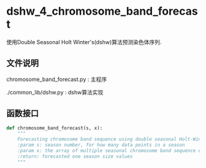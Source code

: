 # dshw_4_chromosome_band_forecast

使用Double Seasonal Holt Winter's(dshw)算法预测染色体序列.

## 文件说明

chromosome_band_forecast.py : 主程序

./common_lib/dshw.py : dshw算法实现

## 函数接口

```python
def chromosome_band_forecast(s, x):
    """
    Forecasting chromosome band sequence using double seasonal Holt-Winters method.
    :param s: season number, for how many data points in a season
    :param x: the array of multiple seasonal chromosome band sequence data. the length of x must be longer than s*2.
    :return: forecasted one season size values
    """
```
